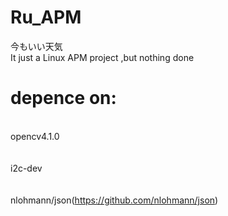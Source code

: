 # Ru_APM
今もいい天気
<br/>It just a Linux APM project ,but nothing done

# depence on:
<br/>opencv4.1.0<br/>    
<br/>i2c-dev<br/>    
<br/>nlohmann/json(https://github.com/nlohmann/json)<br/>
